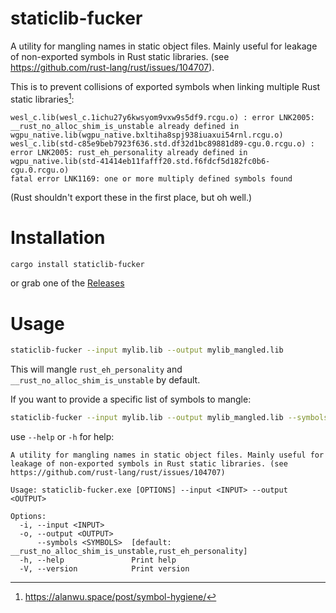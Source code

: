 # staticlib-fucker

A utility for mangling names in static object files. Mainly useful for leakage of non-exported symbols in Rust static libraries. (see https://github.com/rust-lang/rust/issues/104707).

This is to prevent collisions of exported symbols when linking multiple Rust static libraries[^1]:

```
wesl_c.lib(wesl_c.1ichu27y6kwsyom9vxw9s5df9.rcgu.o) : error LNK2005: __rust_no_alloc_shim_is_unstable already defined in wgpu_native.lib(wgpu_native.bxltiha8spj938iuaxui54rnl.rcgu.o)
wesl_c.lib(std-c85e9beb7923f636.std.df32d1bc89881d89-cgu.0.rcgu.o) : error LNK2005: rust_eh_personality already defined in wgpu_native.lib(std-41414eb11fafff20.std.f6fdcf5d182fc0b6-cgu.0.rcgu.o)
fatal error LNK1169: one or more multiply defined symbols found
```

(Rust shouldn't export these in the first place, but oh well.)

# Installation

```bash
cargo install staticlib-fucker
```

or grab one of the [Releases](https://github.com/zeozeozeo/staticlib-fucker/releases)

# Usage

```bash
staticlib-fucker --input mylib.lib --output mylib_mangled.lib
```

This will mangle `rust_eh_personality` and `__rust_no_alloc_shim_is_unstable` by default.

If you want to provide a specific list of symbols to mangle:

```bash
staticlib-fucker --input mylib.lib --output mylib_mangled.lib --symbols mysym_1,mysym_2,mysym_3
```

use `--help` or `-h` for help:

```
A utility for mangling names in static object files. Mainly useful for leakage of non-exported symbols in Rust static libraries. (see https://github.com/rust-lang/rust/issues/104707)

Usage: staticlib-fucker.exe [OPTIONS] --input <INPUT> --output <OUTPUT>

Options:
  -i, --input <INPUT>
  -o, --output <OUTPUT>
      --symbols <SYMBOLS>  [default: __rust_no_alloc_shim_is_unstable,rust_eh_personality]
  -h, --help               Print help
  -V, --version            Print version
```

[^1]: https://alanwu.space/post/symbol-hygiene/
